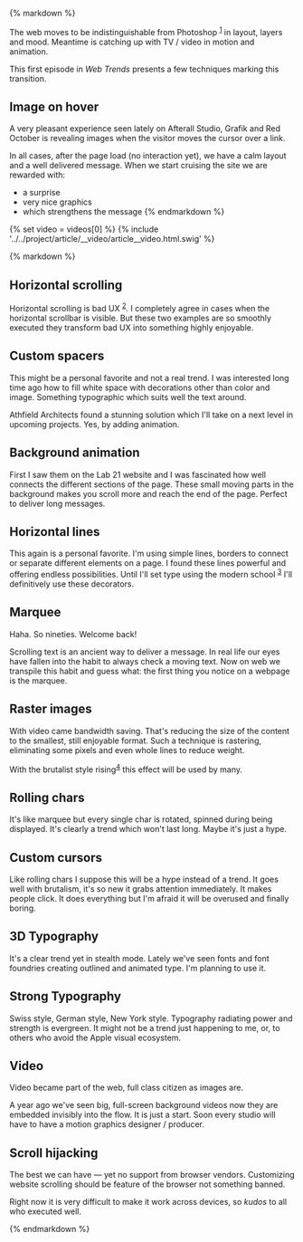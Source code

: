 {% markdown %}

The web moves to be indistinguishable from Photoshop <sup id="footnote--1">[1](#footnotes--1)</sup> in layout, layers and mood.
Meantime is catching up with TV / video in motion and animation.

This first episode in *Web Trends* presents a few techniques marking this transition.

## Image on hover

A very pleasant experience seen lately on Afterall Studio, Grafik and Red October is revealing images when the visitor moves the cursor over a link.

In all cases, after the page load (no interaction yet), we have a calm layout and a well delivered message. When we start cruising the site we are rewarded with:

- a surprise
- very nice graphics
- which strengthens the message
{% endmarkdown %}

{% set video = videos[0] %}
{% include '../../project/article/__video/article__video.html.swig' %}

{% markdown %}
## Horizontal scrolling

Horizontal scrolling is bad UX <sup id="footnote--2">[2](#footnotes--2)</sup>. I completely agree in cases when the horizontal scrollbar is visible. But these two examples are so smoothly executed they transform bad UX into something highly enjoyable.

## Custom spacers

This might be a personal favorite and not a real trend. I was interested long time ago how to fill white space with decorations other than color and image. Something typographic which suits well the text around.

Athfield Architects found a stunning solution which I'll take on a next level in upcoming projects. Yes, by adding animation.


## Background animation

First I saw them on the Lab 21 website and I was fascinated how well connects the different sections of the page. These small moving parts in the background makes you scroll more and reach the end of the page. Perfect to deliver long messages.


## Horizontal lines

This again is a personal favorite. I'm using simple lines, borders to connect or separate different elements on a page. I found these lines powerful and offering endless possibilities. Until I'll set type using the modern school <sup id="footnote--3">[3](#footnotes--3)</sup> I'll definitively use these decorators.

## Marquee

Haha. So nineties. Welcome back!

Scrolling text is an ancient way to deliver a message. In real life our eyes have fallen into the habit to always check a moving text. Now on web we transpile this habit and guess what: the first thing you notice on a webpage is the marquee.


## Raster images

With video came bandwidth saving. That's reducing the size of the content to the smallest, still enjoyable format. Such a technique is rastering, eliminating some pixels and even whole lines to reduce weight.

With the brutalist style rising<sup id="footnote--4">[4](#footnotes--4)</sup> this effect will be used by many.

## Rolling chars

It's like marquee but every single char is rotated, spinned during being displayed. It's clearly a trend which won't last long. Maybe it's just a hype.

## Custom cursors

Like rolling chars I suppose this will be a hype instead of a trend. It goes well with brutalism, it's so new it grabs attention immediately. It makes people click. It does everything but I'm afraid it will be overused and finally boring.

## 3D Typography

It's a clear trend yet in stealth mode. Lately we've seen fonts and font foundries creating outlined and animated type. I'm planning to use it.

## Strong Typography

Swiss style, German style, New York style. Typography radiating power and strength is evergreen. It might not be a trend just happening to me, or, to others who avoid the Apple visual ecosystem.

## Video

Video became part of the web, full class citizen as images are.

A year ago we've seen big, full-screen background videos now they are embedded invisibly into the flow. It is just a start. Soon every studio will have to have a motion graphics designer / producer.

## Scroll hijacking

The best we can have &mdash;  yet no support from browser vendors. Customizing website scrolling should be feature of the browser not something banned.

Right now it is very difficult to make it work across devices, so *kudos* to all who executed well.

{% endmarkdown %}
